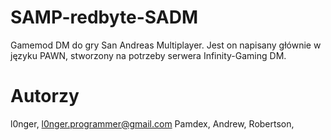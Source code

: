 SAMP-redbyte-SADM
============

Gamemod DM do gry San Andreas Multiplayer. Jest on napisany głównie w języku PAWN, stworzony na potrzeby serwera Infinity-Gaming DM.

Autorzy
============
l0nger, l0nger.programmer@gmail.com
Pamdex, <do uzupelnienia>
Andrew, <do uzupelnienia>
Robertson, <do uzupelnienia>
